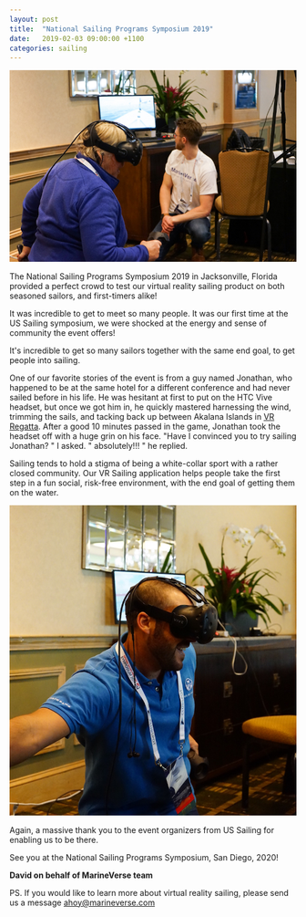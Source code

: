 ```yaml
---
layout: post
title:  "National Sailing Programs Symposium 2019"
date:   2019-02-03 09:00:00 +1100
categories: sailing
---
```


![David at NSPS](/assets/David_Florida_01.jpg)

The National Sailing Programs Symposium 2019 in Jacksonville, Florida provided a perfect crowd to test our virtual reality sailing product on both seasoned sailors, and first-timers alike!

It was incredible to get to meet so many people. It was our first time at the US Sailing symposium, we were shocked at the energy and sense of community the event offers!

It's incredible to get so many sailors together with the same end goal, to get people into sailing.

<!--more-->

One of our favorite stories of the event is from a guy named Jonathan, who happened to be at the same hotel for a different conference and had never sailed before in his life. He was hesitant at first to put on the HTC Vive headset, but once we got him in, he quickly mastered harnessing the wind, trimming the sails, and tacking back up between Akalana Islands in [VR Regatta](https://store.steampowered.com/app/468240/VR_Regatta__The_Sailing_Game/). After a good 10 minutes passed in the game, Jonathan took the headset off with a huge grin on his face. "Have I convinced you to try sailing Jonathan? " I asked. " absolutely!!! " he replied.

Sailing tends to hold a stigma of being a white-collar sport with a rather closed community. Our VR Sailing application helps people take the first step in a fun social, risk-free environment, with the end goal of getting them on the water.

![David at NSPS](/assets/florida2.jpg)

Again, a massive thank you to the event organizers from US Sailing for enabling us to be there.

See you at the National Sailing Programs Symposium, San Diego, 2020!


**David on behalf of MarineVerse team**

PS. If you would like to learn more about virtual reality sailing, please send us a message ahoy@marineverse.com

